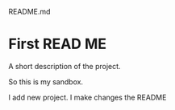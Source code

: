 README.md

# First READ ME

A short description of the project.

So this is my sandbox.

I add new project. I make changes the README